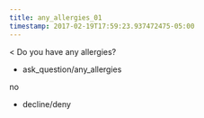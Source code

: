 ```yaml
---
title: any_allergies_01
timestamp: 2017-02-19T17:59:23.937472475-05:00
---
```


< Do you have any allergies?
* ask_question/any_allergies

no
* decline/deny
